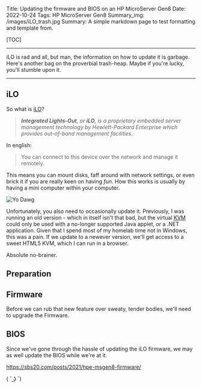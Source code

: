 Title: Updating the firmware and BIOS on an HP MicroServer Gen8
Date: 2022-10-24
Tags: HP MicroServer Gen8
Summary_img: /images/iLO_trash.jpg
Summary: A simple markdown page to test formatting and template from.

[TOC]

<!-- SUMMARY -->
---

iLO is rad and all, but man, the information on how to update it is garbage. Here's another bag on the proverbial trash-heap. Maybe if you're lucky, you'll stumble upon it.

---

## iLO
So what is [iLO](https://en.wikipedia.org/wiki/HP_Integrated_Lights-Out)?
> _**Integrated Lights-Out**, or **iLO**, is a proprietary embedded server management technology by Hewlett-Packard Enterprise which provides out-of-band management facilities._


In english:
> You can connect to this device over the network and manage it remotely.

This means you can mount disks, faff around with network settings, or even brick it if you are really keen on having _fun_. How this works is usually by having a mini computer within your computer.

![Yo Dawg]({static}/images/yo_dawg.jpg)

Unfortunately, you also need to occasionally update it. Previously, I was running an old version - which in itself isn't that bad, but the virtual [KVM](https://en.wikipedia.org/wiki/KVM_switch) could only be used with a no-longer supported Java applet, or a .NET application.
Given that I spend most of my homelab time not in Windows, this was a pain. If we update to a newever version, we'll get access to a sweet HTML5 KVM, which I can run in a browser.

Absolute no-brainer.


## Preparation

## Firmware
Before we can rub that new feature over sweaty, tender bodies, we'll need to upgrade the Firmware.

## BIOS
Since we've gone through the hassle of updating the iLO firmware, we may as well update the BIOS while we're at it.



https://sbs20.com/posts/2021/hpe-msgen8-firmware/

( ˘ ͜ʖ ˘)